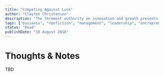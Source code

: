 ```yaml
---
title: "Competing Against Luck"
author: "Clayton Christensen"
description: "The foremost authority on innovation and growth presents a path-breaking book every company needs to transform innovation from a game of chance to one in which they develop products and services customers not only want to buy, but are willing to pay premium prices for."
tags: ["business", "nonfiction", "management", "leadership", "entrepreneurship"]
status: "Read"
publishDate: "10 August 2018"
---
```


# Thoughts & Notes

TBD
